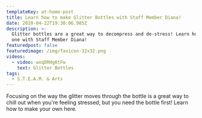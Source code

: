 ```yaml
---
templateKey: at-home-post
title: Learn how to make Glitter Bottles with Staff Member Diana!
date: 2020-04-22T19:30:06.985Z
description: >-
  Glitter bottles are a great way to decompress and de-stress! Learn how to make
  one with Staff Member Diana!
featuredpost: false
featuredimage: /img/favicon-32x32.png
videos:
  - video: wxqDRHg6tFw
    text: Glitter Bottles
tags:
  - S.T.E.A.M. & Arts
---
```

Focusing on the way the glitter moves through the bottle is a great way to chill out when you're feeling stressed, but you need the bottle first! Learn how to make your own here.